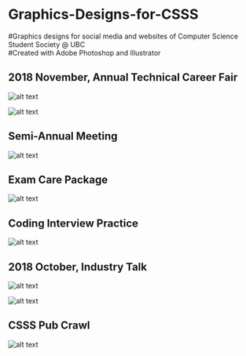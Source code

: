 # Graphics-Designs-for-CSSS
#Graphics designs for social media and websites of Computer Science Student Society @ UBC</br>
#Created with Adobe Photoshop and Illustrator

<h2>2018 November, Annual Technical Career Fair</h2>

![alt text](https://raw.githubusercontent.com/superzzp/Graphics-Designs-for-CSSS/master/Technical%20Career%20Fair%20Banner.jpg)

![alt text](https://raw.githubusercontent.com/superzzp/Graphics-Designs-for-CSSS/master/Annual%20Technical%20Career%20Fair%20Poster%20New.jpg)

<h2>Semi-Annual Meeting</h2>

![alt text](https://raw.githubusercontent.com/superzzp/Graphics-Designs-for-CSSS/master/Semi-Annual%20Meeting-Banner.jpg)

<h2>Exam Care Package</h2>

![alt text](https://raw.githubusercontent.com/superzzp/Graphics-Designs-for-CSSS/master/Exam-Care-Package-Poster.jpg)

<h2>Coding Interview Practice</h2>

![alt text](https://raw.githubusercontent.com/superzzp/Graphics-Designs-for-CSSS/master/Coding%20Interview%20Practice%20Banner.jpg)

<h2>2018 October, Industry Talk</h2>

![alt text](https://raw.githubusercontent.com/superzzp/Graphics-Designs-for-CSSS/master/Industry%20Talk%20Poster.jpg)

![alt text](https://raw.githubusercontent.com/superzzp/Graphics-Designs-for-CSSS/master/Industry%20Talk.jpg)
 
<h2>CSSS Pub Crawl</h2>

![alt text](https://raw.githubusercontent.com/superzzp/Graphics-Designs-for-CSSS/master/CSSS%20Pub%20Crawl.jpg)

